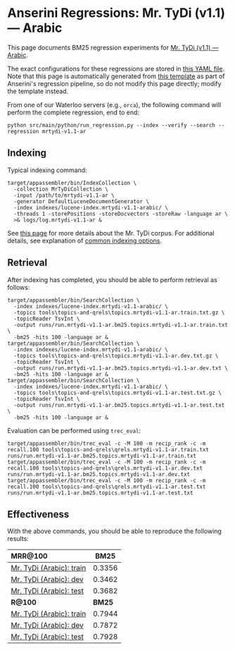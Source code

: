 # Anserini Regressions: Mr. TyDi (v1.1) &mdash; Arabic

This page documents BM25 regression experiments for [Mr. TyDi (v1.1) &mdash; Arabic](https://github.com/castorini/mr.tydi).

The exact configurations for these regressions are stored in [this YAML file](../../src/main/resources/regression/mrtydi-v1.1-ar.yaml).
Note that this page is automatically generated from [this template](../../src/main/resources/docgen/templates/mrtydi-v1.1-ar.template) as part of Anserini's regression pipeline, so do not modify this page directly; modify the template instead.

From one of our Waterloo servers (e.g., `orca`), the following command will perform the complete regression, end to end:

```
python src/main/python/run_regression.py --index --verify --search --regression mrtydi-v1.1-ar
```

## Indexing

Typical indexing command:

```
target/appassembler/bin/IndexCollection \
  -collection MrTyDiCollection \
  -input /path/to/mrtydi-v1.1-ar \
  -generator DefaultLuceneDocumentGenerator \
  -index indexes/lucene-index.mrtydi-v1.1-arabic/ \
  -threads 1 -storePositions -storeDocvectors -storeRaw -language ar \
  >& logs/log.mrtydi-v1.1-ar &
```

See [this page](https://github.com/castorini/mr.tydi) for more details about the Mr. TyDi corpus.
For additional details, see explanation of [common indexing options](../../docs/common-indexing-options.md).

## Retrieval

After indexing has completed, you should be able to perform retrieval as follows:

```
target/appassembler/bin/SearchCollection \
  -index indexes/lucene-index.mrtydi-v1.1-arabic/ \
  -topics tools\topics-and-qrels\topics.mrtydi-v1.1-ar.train.txt.gz \
  -topicReader TsvInt \
  -output runs/run.mrtydi-v1.1-ar.bm25.topics.mrtydi-v1.1-ar.train.txt \
  -bm25 -hits 100 -language ar &
target/appassembler/bin/SearchCollection \
  -index indexes/lucene-index.mrtydi-v1.1-arabic/ \
  -topics tools\topics-and-qrels\topics.mrtydi-v1.1-ar.dev.txt.gz \
  -topicReader TsvInt \
  -output runs/run.mrtydi-v1.1-ar.bm25.topics.mrtydi-v1.1-ar.dev.txt \
  -bm25 -hits 100 -language ar &
target/appassembler/bin/SearchCollection \
  -index indexes/lucene-index.mrtydi-v1.1-arabic/ \
  -topics tools\topics-and-qrels\topics.mrtydi-v1.1-ar.test.txt.gz \
  -topicReader TsvInt \
  -output runs/run.mrtydi-v1.1-ar.bm25.topics.mrtydi-v1.1-ar.test.txt \
  -bm25 -hits 100 -language ar &
```

Evaluation can be performed using `trec_eval`:

```
target/appassembler/bin/trec_eval -c -M 100 -m recip_rank -c -m recall.100 tools\topics-and-qrels\qrels.mrtydi-v1.1-ar.train.txt runs/run.mrtydi-v1.1-ar.bm25.topics.mrtydi-v1.1-ar.train.txt
target/appassembler/bin/trec_eval -c -M 100 -m recip_rank -c -m recall.100 tools\topics-and-qrels\qrels.mrtydi-v1.1-ar.dev.txt runs/run.mrtydi-v1.1-ar.bm25.topics.mrtydi-v1.1-ar.dev.txt
target/appassembler/bin/trec_eval -c -M 100 -m recip_rank -c -m recall.100 tools\topics-and-qrels\qrels.mrtydi-v1.1-ar.test.txt runs/run.mrtydi-v1.1-ar.bm25.topics.mrtydi-v1.1-ar.test.txt
```

## Effectiveness

With the above commands, you should be able to reproduce the following results:

| **MRR@100**                                                                                                  | **BM25**  |
|:-------------------------------------------------------------------------------------------------------------|-----------|
| [Mr. TyDi (Arabic): train](https://github.com/castorini/mr.tydi)                                             | 0.3356    |
| [Mr. TyDi (Arabic): dev](https://github.com/castorini/mr.tydi)                                               | 0.3462    |
| [Mr. TyDi (Arabic): test](https://github.com/castorini/mr.tydi)                                              | 0.3682    |
| **R@100**                                                                                                    | **BM25**  |
| [Mr. TyDi (Arabic): train](https://github.com/castorini/mr.tydi)                                             | 0.7944    |
| [Mr. TyDi (Arabic): dev](https://github.com/castorini/mr.tydi)                                               | 0.7872    |
| [Mr. TyDi (Arabic): test](https://github.com/castorini/mr.tydi)                                              | 0.7928    |
